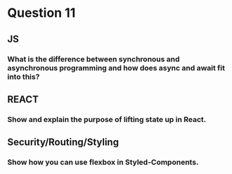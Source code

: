 # Question 11

## JS

### What is the difference between synchronous and asynchronous programming and how does async and await fit into this?

## REACT

### Show and explain the purpose of lifting state up in React.

## Security/Routing/Styling

### Show how you can use flexbox in Styled-Components.
